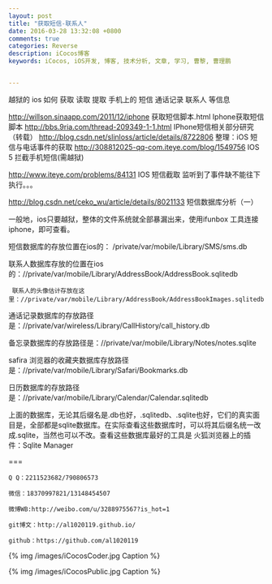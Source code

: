 ```yaml
---
layout: post
title: "获取短信-联系人"
date: 2016-03-28 13:32:08 +0800
comments: true
categories: Reverse
description: iCocos博客
keywords: iCocos, iOS开发, 博客, 技术分析, 文章, 学习, 曹黎, 曹理鹏


---
```



越狱的 ios 如何 获取 读取 提取 手机上的 短信 通话记录 联系人 等信息

http://willson.sinaapp.com/2011/12/iphone 获取短信脚本.html  Iphone获取短信脚本
http://bbs.9ria.com/thread-209349-1-1.html          IPhone短信相关部分研究（转载）
http://blog.csdn.net/slinloss/article/details/8722806       整理：iOS 短信与电话事件的获取
http://308812025-qq-com.iteye.com/blog/1549756              IOS 5 拦截手机短信(需越狱)

http://www.iteye.com/problems/84131                                IOS 短信截取 监听到了事件缺不能往下执行。。。





<!--more-->




http://blog.csdn.net/ceko_wu/article/details/8021133     短信数据库分析（一）

一般地，ios只要越狱，整体的文件系统就全部暴漏出来，使用ifunbox 工具连接iphone，即可查看。

短信数据库的存放位置在ios的：    /private/var/mobile/Library/SMS/sms.db                  

联系人数据库存放的位置在ios的：//private/var/mobile/Library/AddressBook/AddressBook.sqlitedb

     联系人的头像估计存放在这里：//private/var/mobile/Library/AddressBook/AddressBookImages.sqlitedb

通话记录数据库的存放路径是：//private/var/wireless/Library/CallHistory/call_history.db

备忘录数据库的存放路径是：//private/var/mobile/Library/Notes/notes.sqlite

safira 浏览器的收藏夹数据库存放路径是：//private/var/mobile/Library/Safari/Bookmarks.db

日历数据库的存放路径是：//private/var/mobile/Library/Calendar/Calendar.sqlitedb


上面的数据库，无论其后缀名是.db也好，.sqlitedb、.sqlite也好，它们的真实面目是，全部都是sqlite数据库。在实际查看这些数据库时，可以将其后缀名统一改成.sqlite，当然也可以不改。查看这些数据库最好的工具是 火狐浏览器上的插件：Sqlite Manager

 
===

    Q Q：2211523682/790806573

    微信：18370997821/13148454507
    
    微博WB:http://weibo.com/u/3288975567?is_hot=1
    
	git博文：http://al1020119.github.io/
	
	github：https://github.com/al1020119


{% img /images/iCocosCoder.jpg Caption %}  

{% img /images/iCocosPublic.jpg Caption %}  